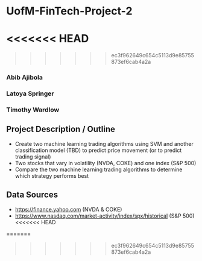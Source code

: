 # UofM-FinTech-Project-2
<<<<<<< HEAD
=======

>>>>>>> ec3f962649c654c5113d9e85755873ef6cab4a2a
### Abib Ajibola
### Latoya Springer
### Timothy Wardlow

## Project Description / Outline
* Create two machine learning trading algorithms using SVM and another classification model (TBD) to predict price movement (or to predict trading signal)
* Two stocks that vary in volatility (NVDA, COKE) and one index (S&P 500)
* Compare the two machine learning trading algorithms to determine which strategy performs best


## Data Sources
* https://finance.yahoo.com (NVDA & COKE)
* https://www.nasdaq.com/market-activity/index/spx/historical (S&P 500)
<<<<<<< HEAD



=======
>>>>>>> ec3f962649c654c5113d9e85755873ef6cab4a2a
